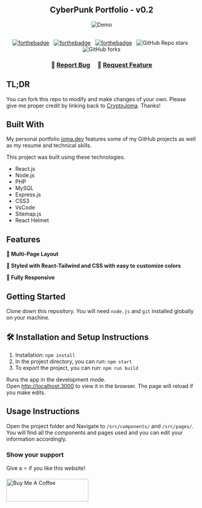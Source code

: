 <h2 align="center">
  CyberPunk Portfolio - v0.2
</h2>
<div align="center">
  <img alt="Demo" src="./Images/readme-img1.png" />
</div>

<br/>

<div align="center">

[![forthebadge](https://forthebadge.com/images/badges/built-with-love.svg)](https://forthebadge.com) &nbsp;
[![forthebadge](https://forthebadge.com/images/badges/made-with-javascript.svg)](https://forthebadge.com) &nbsp;
[![forthebadge](https://forthebadge.com/images/badges/open-source.svg)](https://forthebadge.com) &nbsp;
![GitHub Repo stars](https://img.shields.io/github/stars/CryptoJoma/CyberPunk-Portfolio?color=red&logo=github&style=for-the-badge) &nbsp;
![GitHub forks](https://img.shields.io/github/forks/CryptoJoma/CyberPunk-Portfolio?color=red&logo=github&style=for-the-badge)

</div>

<h3 align="center">
    🔹
    <a href="https://github.com/CryptoJoma/CyberPunk-Portfolio/issues">Report Bug</a> &nbsp; &nbsp;
    🔹
    <a href="https://github.com/CryptoJoma/CyberPunk-Portfolio/issues">Request Feature</a>
</h3>

## TL;DR

You can fork this repo to modify and make changes of your own. Please give me proper credit by linking back to [CryptoJoma](https://github.com/CryptoJoma/CyberPunk-Portfolio). Thanks!

## Built With

My personal portfolio <a href="https://joma.dev" target="_blank">joma.dev</a> features some of my GitHub projects as well as my resume and technical skills.<br/>

This project was built using these technologies.

- React.js
- Node.js
- PHP
- MySQL
- Express.js
- CSS3
- VsCode
- Sitemap.js
- React Helmet

## Features

**📖 Multi-Page Layout**

**🎨 Styled with React-Tailwind and CSS with easy to customize colors**

**📱 Fully Responsive**

## Getting Started

Clone down this repository. You will need `node.js` and `git` installed globally on your machine.

## 🛠 Installation and Setup Instructions

1. Installation: `npm install`
2. In the project directory, you can run: `npm start`
3. To export the project, you can run: `npm run build`

Runs the app in the development mode.\
Open [http://localhost:3000](http://localhost:3000) to view it in the browser.
The page will reload if you make edits.

## Usage Instructions

Open the project folder and Navigate to `/src/components/` and `/src/pages/`. <br/>
You will find all the components and pages used and you can edit your information accordingly.

### Show your support

Give a ⭐ if you like this website!

<a href="https://www.buymeacoffee.com/JomaDev" target="_blank"><img src="https://cdn.buymeacoffee.com/buttons/v2/default-violet.png" alt="Buy Me A Coffee" height= "60px" width= "217px" ></a>
